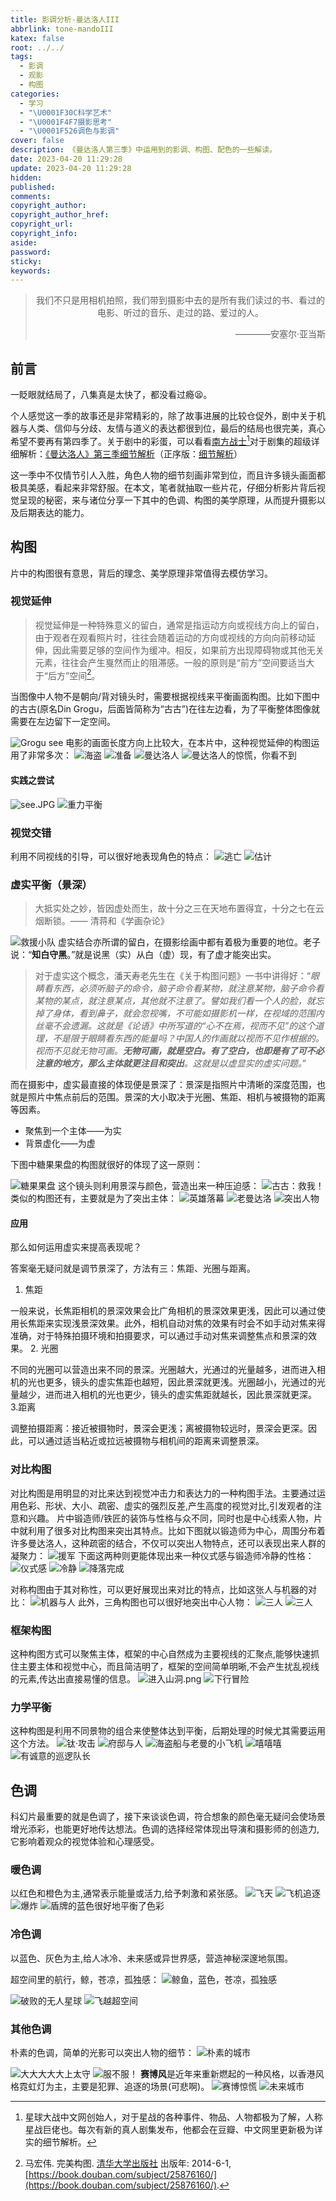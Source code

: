 ```yaml
---
title: 影调分析-曼达洛人III
abbrlink: tone-mandoIII
katex: false
root: ../../
tags:
  - 影调
  - 观影
  - 构图
categories:
  - 学习
  - "\U0001F30C科学艺术"
  - "\U0001F4F7摄影思考"
  - "\U0001F526调色与影调"
cover: false
description: 《曼达洛人第三季》中运用到的影调、构图、配色的一些解读。
date: 2023-04-20 11:29:28
update: 2023-04-20 11:29:28
hidden:
published:
comments:
copyright_author:
copyright_author_href:
copyright_url:
copyright_info:
aside:
password:
sticky:
keywords:
---
```


> <center>我们不只是用相机拍照，我们带到摄影中去的是所有我们读过的书、看过的电影、听过的音乐、走过的路、爱过的人。</center>
> <p align="right">————安塞尔·亚当斯</p>


## 前言
一眨眼就结局了，八集真是太快了，都没看过瘾😫。

个人感觉这一季的故事还是非常精彩的，除了故事进展的比较仓促外，剧中关于机器与人类、信仰与分歧、友情与道义的表达都很到位，最后的结局也很完美，真心希望不要再有第四季了。关于剧中的彩蛋，可以看看[南方战士](http://www.starwarsfans.cn/?9)[^2]对于剧集的超级详细解析：[《曼达洛人》第三季细节解析](http://www.starwarsfans.cn/article-3364-1.html)（正序版：[细节解析](http://www.starwarsfans.cn/thread-47145-1-1.html)）

这一季中不仅情节引人入胜，角色人物的细节刻画非常到位，而且许多镜头画面都极具美感，看起来非常舒服。在本文，笔者就抽取一些片花，仔细分析影片背后视觉呈现的秘密，来与诸位分享一下其中的色调、构图的美学原理，从而提升摄影以及后期表达的能力。
## 构图
片中的构图很有意思，背后的理念、美学原理非常值得去模仿学习。
### 视觉延伸
>   视觉延伸是一种特殊意义的留白，通常是指运动方向或视线方向上的留白，由于观者在观看照片时，往往会随着运动的方向或视线的方向向前移动延伸，因此需要足够的空间作为缓冲。相反，如果前方出现障碍物或其他无关元素，往往会产生戛然而止的阻滞感。一般的原则是“前方”空间要适当大于“后方”空间[^1]。

当图像中人物不是朝向/背对镜头时，需要根据视线来平衡画面构图。比如下图中的古古(原名Din Grogu，后面皆简称为“古古”)在往左边看，为了平衡整体图像就需要在左边留下一定空间。

![Grogu see](https://pic.si-on.top/2023/04/20230420120102.png)
电影的画面长度方向上比较大，在本片中，这种视觉延伸的构图运用了非常多次：
![海盗](https://pic.si-on.top/2023/04/20230420124433.png)
![准备](https://pic.si-on.top/2023/04/20230420153645.png)
![曼达洛人](https://pic.si-on.top/2023/04/20230420125256.png)
![曼达洛人的惊慌，你看不到](https://pic.si-on.top/2023/04/20230420140811.png)

#### 实践之尝试

![see.JPG](https://pic.si-on.top/2023/04/see.JPG)
![重力平衡](https://pic.si-on.top/2023/04/IMG_20220430_140433.jpg)

### 视觉交错
利用不同视线的引导，可以很好地表现角色的特点：
![逃亡](https://pic.si-on.top/2023/04/20230420151654.png)
![估计](https://pic.si-on.top/2023/04/20230420152246.png)


### 虚实平衡（景深）
>   大抵实处之妙，皆因虚处而生，故十分之三在天地布置得宜，十分之七在云烟断锁。——  清蒋和《学画杂论》

![救援小队](https://pic.si-on.top/2023/04/20230420150658.png)
虚实结合亦所谓的留白，在摄影绘画中都有着极为重要的地位。老子说：“**知白守黑**。”就是说黑（实）从白（虚）现，有了虚才能突出实。

> 对于虚实这个概念，潘天寿老先生在《关于构图问题》一书中讲得好：“*眼睛看东西，必须听脑子的命令，脑子命令看某物，就注意某物，脑子命令看某物的某点，就注意某点，其他就不注意了。譬如我们看一个人的脸，就忘掉了身体，看到鼻子，就会忽视嘴，不可能如摄影机一样，在视域的范围内丝毫不会遗漏。这就是《论语》中所写道的“心不在焉，视而不见”的这个道理，不是限于眼睛看东西的能量吗？中国人的作画就以视而不见作根据的。视而不见就无物可画。**无物可画，就是空白。有了空白，也即是有了可不必注意的地方，那么主体就更注目和突出**。这就是以虚显实的虚实问题。*”

而在摄影中，虚实最直接的体现便是景深了：景深是指照片中清晰的深度范围，也就是照片中焦点前后的范围。景深的大小取决于光圈、焦距、相机与被摄物的距离等因素。
* 聚焦到一个主体——为实
* 背景虚化——为虚

下图中糖果果盘的构图就很好的体现了这一原则：

![糖果果盘](https://pic.si-on.top/2023/04/20230420122248.png)
这个镜头则利用景深与颜色，营造出来一种压迫感：
![古古：救我！](https://pic.si-on.top/2023/04/20230420141610.png)
类似的构图还有，主要就是为了突出主体：
![英雄落幕](https://pic.si-on.top/2023/04/20230420155459.png)
![老曼达洛](https://pic.si-on.top/2023/04/20230420125746.png)
![突出人物](https://pic.si-on.top/2023/04/20230420143502.png)
#### 应用
那么如何运用虚实来提高表现呢？

答案毫无疑问就是调节景深了，方法有三：焦距、光圈与距离。
1. 焦距

一般来说，长焦距相机的景深效果会比广角相机的景深效果更浅，因此可以通过使用长焦距来实现浅景深效果。此外，相机自动对焦的效果有时会不如手动对焦来得准确，对于特殊拍摄环境和拍摄要求，可以通过手动对焦来调整焦点和景深的效果。
2. 光圈

不同的光圈可以营造出来不同的景深。光圈越大，光通过的光量越多，进而进入相机的光也更多，镜头的虚实焦距也越短，因此景深就更浅。光圈越小，光通过的光量越少，进而进入相机的光也更少，镜头的虚实焦距就越长，因此景深就更深。
3.距离

调整拍摄距离：接近被摄物时，景深会更浅；离被摄物较远时，景深会更深。因此，可以通过适当粘近或拉远被摄物与相机间的距离来调整景深。
### 对比构图
对比构图是用明显的对比来达到视觉冲击力和表达力的一种构图手法。主要通过运用色彩、形状、大小、疏密、虚实的强烈反差,产生高度的视觉对比,引发观者的注意和兴趣。
片中锻造师/铁匠的装饰与性格与众不同，同时也是中心线索人物，片中就利用了很多对比构图来突出其特点。比如下图就以锻造师为中心，周围分布着许多曼达洛人，这种疏密的结合，不仅可以突出人物特点，还可以表现出来人群的凝聚力：
![援军](https://pic.si-on.top/2023/04/20230420130422.png)
下面这两种则更能体现出来一种仪式感与锻造师冷静的性格：
![仪式感](https://pic.si-on.top/2023/04/20230420142418.png)
![冷静](https://pic.si-on.top/2023/04/20230420151010.png)
![降落完成](https://pic.si-on.top/2023/04/20230420155152.png)

对称构图由于其对称性，可以更好展现出来对比的特点，比如这张人与机器的对比：
![机器与人](https://pic.si-on.top/2023/04/20230420145426.png)
此外，三角构图也可以很好地突出中心人物：
![三人](https://pic.si-on.top/2023/04/20230420153200.png)
![三人](https://pic.si-on.top/2023/04/20230420153755.png)

### 框架构图
这种构图方式可以聚焦主体，框架的中心自然成为主要视线的汇聚点,能够快速抓住主要主体和视觉中心，而且简洁明了，框架的空间简单明晰,不会产生扰乱视线的元素,传达出直接易懂的信息。
![进入山洞.png](https://pic.si-on.top/2023/04/20230420144001.png)
![下行冒险](https://pic.si-on.top/2023/04/20230420144244.png)

### 力学平衡
这种构图是利用不同景物的组合来使整体达到平衡，后期处理的时候尤其需要运用这个方法。
![钛·攻击](https://pic.si-on.top/2023/04/20230420125201.png)
![府邸与人](https://pic.si-on.top/2023/04/20230420145245.png)
![海盗船与老曼的小飞机](https://pic.si-on.top/2023/04/20230420151336.png)
![嘻嘻嘻](https://pic.si-on.top/2023/04/20230420150020.png)
![有诚意的巡逻队长](https://pic.si-on.top/2023/04/20230420152739.png)



## 色调
科幻片最重要的就是色调了，接下来谈谈色调，符合想象的颜色毫无疑问会使场景增光添彩，也能更好地传达想法。色调的选择经常体现出导演和摄影师的创造力,它影响着观众的视觉体验和心理感受。
### 暖色调
以红色和橙色为主,通常表示能量或活力,给予刺激和紧张感。
![飞天](https://pic.si-on.top/2023/04/20230420113803.png)
![飞机追逐](https://pic.si-on.top/2023/04/20230420150256.png)
![爆炸](https://pic.si-on.top/2023/04/20230420142100.png)
![盾牌的蓝色很好地平衡了色彩](https://pic.si-on.top/2023/04/20230420142237.png)

### 冷色调
以蓝色、灰色为主,给人冰冷、未来感或异世界感，营造神秘深邃地氛围。

超空间里的航行，鲸，苍凉，孤独感：
![鲸鱼，蓝色，苍凉，孤独感](https://pic.si-on.top/2023/04/20230420115802.png)

![破败的无人星球](https://pic.si-on.top/2023/04/20230420144624.png)
![飞越超空间](https://pic.si-on.top/2023/04/20230420153355.png)
### 其他色调
朴素的色调，简单的光影可以突出人物的细节：
![朴素的城市](https://pic.si-on.top/2023/04/20230420152508.png)

![大大大大大上太守](https://pic.si-on.top/2023/04/20230420153932.png)
![服不服！](https://pic.si-on.top/2023/04/20230420154808.png)
**赛博风**是近年来重新燃起的一种风格，以香港风格霓虹灯为主，主要是犯罪、追逐的场景(可悲啊)。
![赛博惊慌](https://pic.si-on.top/2023/04/20230420154659.png)
![未来城市](https://pic.si-on.top/2023/04/20230420154932.png)

[^1]: 马宏伟. 完美构图. <a href="https://book.douban.com/press/2562">清华大学出版社</a>  <span class="pl">出版年:</span> 2014-6-1,  [https://book.douban.com/subject/25876160/](https://book.douban.com/subject/25876160/).
[^2]: 星球大战中文网创始人，对于星战的各种事件、物品、人物都极为了解，人称星战巨佬也。每次有新的真人剧集发布，他都会在豆瓣、中文网里更新极为详实的细节解析。